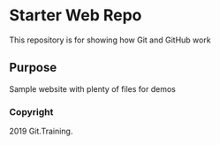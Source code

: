 # Starter Web Repo

This repository is for showing how Git and GitHub work

## Purpose

Sample website with plenty of files for demos

### Copyright

2019 Git.Training.
